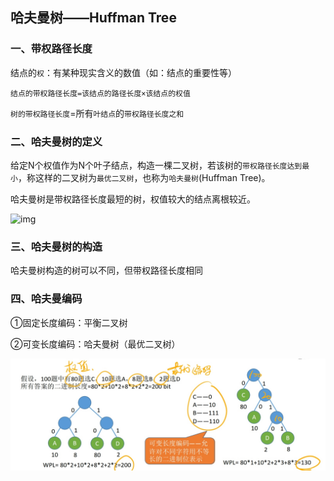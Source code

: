 ## 哈夫曼树——Huffman Tree

### 一、带权路径长度

结点的`权`：有某种现实含义的数值（如：结点的重要性等）

`结点的带权路径长度=该结点的路径长度×该结点的权值`

`树的带权路径长度`=所有`叶结点`的`带权路径长度之和`

### 二、哈夫曼树的定义

给定N个权值作为N个叶子结点，构造一棵二叉树，若该树的`带权路径长度达到最小`，称这样的二叉树为`最优二叉树`，也称为`哈夫曼树`(Huffman Tree)。

哈夫曼树是带权路径长度最短的树，权值较大的结点离根较近。

![img](https://bkimg.cdn.bcebos.com/pic/5366d0160924ab1886c1109d3ffae6cd7a890b40?x-bce-process=image/watermark,image_d2F0ZXIvYmFpa2U5Mg==,g_7,xp_5,yp_5/format,f_auto)

### 三、哈夫曼树的构造

哈夫曼树构造的树可以不同，但带权路径长度相同

### 四、哈夫曼编码

①固定长度编码：平衡二叉树

②可变长度编码：哈夫曼树（最优二叉树）

![1637761333305](../images/1637761333305.jpg)
